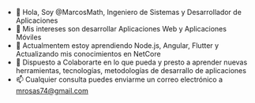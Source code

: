 - 👋 Hola, Soy @MarcosMath, Ingeniero de Sistemas y Desarrollador de Aplicaciones 
- 👀 Mis intereses son desarrollar Aplicaciones Web y Aplicaciones Móviles
- 🌱 Actualmentem estoy aprendiendo Node.js, Angular, Flutter y Actualizando mis conocimientos en NetCore 
- 💞️ Dispuesto a Colaborarte en lo que pueda y presto a aprender nuevas herramientas, tecnologías, metodologías de desarrallo de aplicaciones
- 📫 Cualquier consulta puedes enviarme un correo electrónico a mrosas74@gmail.com

<!---
MarcosMath/MarcosMath is a ✨ special ✨ repository because its `README.md` (this file) appears on your GitHub profile.
You can click the Preview link to take a look at your changes.
--->
